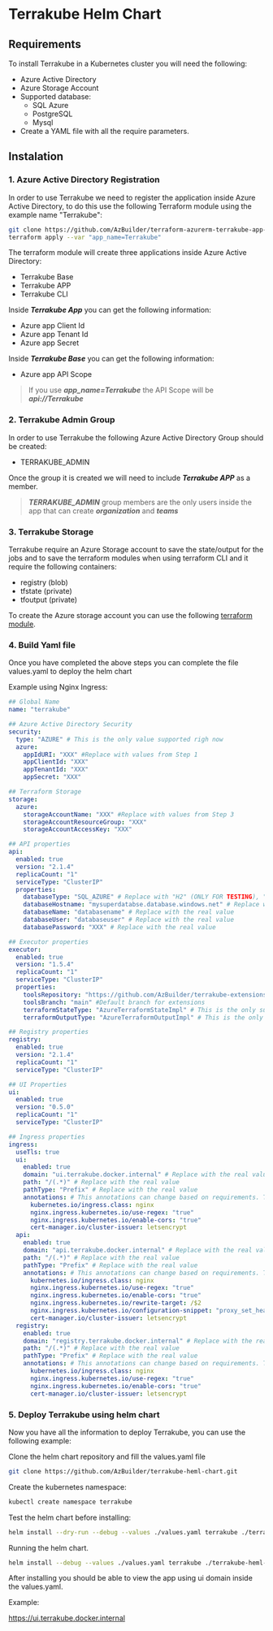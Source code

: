 # Terrakube Helm Chart

## Requirements

To install Terrakube in a Kubernetes cluster you will need the following:

- Azure Active Directory
- Azure Storage Account
- Supported database:
  - SQL Azure
  - PostgreSQL
  - Mysql
- Create a YAML file with all the require parameters.

## Instalation

### 1. Azure Active Directory Registration

In order to use Terrakube we need to register the application inside Azure Active Directory, to do this use the following Terraform module using the example name "Terrakube":

```bash
git clone https://github.com/AzBuilder/terraform-azurerm-terrakube-app-registration.git
terraform apply --var "app_name=Terrakube"
```

The terraform module will create three applications inside Azure Active Directory:
- Terrakube Base
- Terrakube APP
- Terrakube CLI

Inside ***Terrakube App*** you can get the following information:
- Azure app Client Id
- Azure app Tenant Id 
- Azure app Secret

Inside ***Terrakube Base*** you can get the following information:
- Azure app API Scope

> If you use ***app_name=Terrakube*** the API Scope will be ***api://Terrakube***

### 2. Terrakube Admin Group

In order to use Terrakube the following Azure Active Directory Group should be created:
- TERRAKUBE_ADMIN

Once the group it is created we will need to include ***Terrakube APP*** as a member.

> ***TERRAKUBE_ADMIN*** group members are the only users inside the app that can create ***organization*** and ***teams***

### 3. Terrakube Storage

Terrakube require an Azure Storage account to save the state/output for the jobs and to save the terraform modules when using terraform CLI and it require the following containers:
- registry (blob)
- tfstate (private)
- tfoutput (private)

To create the Azure storage account you can use the following [terraform module](https://github.com/AzBuilder/terraform-azurerm-terrakube-cloud-storage).

### 4. Build Yaml file

Once you have completed the above steps you can complete the file values.yaml to deploy the helm chart

Example using Nginx Ingress: 

```yaml
## Global Name
name: "terrakube"

## Azure Active Directory Security
security:
  type: "AZURE" # This is the only value supported righ now
  azure:
    appIdURI: "XXX" #Replace with values from Step 1
    appClientId: "XXX"
    appTenantId: "XXX"
    appSecret: "XXX"

## Terraform Storage
storage:
  azure:
    storageAccountName: "XXX" #Replace with values from Step 3
    storageAccountResourceGroup: "XXX"
    storageAccountAccessKey: "XXX"

## API properties
api:
  enabled: true
  version: "2.1.4"
  replicaCount: "1"
  serviceType: "ClusterIP"
  properties:
    databaseType: "SQL_AZURE" # Replace with "H2" (ONLY FOR TESTING), "SQL_AZURE", "POSTGRESQL" or "MYSQL"
    databaseHostname: "mysuperdatabse.database.windows.net" # Replace with the real value
    databaseName: "databasename" # Replace with the real value
    databaseUser: "databaseuser" # Replace with the real value
    databasePassword: "XXX" # Replace with the real value

## Executor properties
executor:
  enabled: true
  version: "1.5.4"
  replicaCount: "1"
  serviceType: "ClusterIP"
  properties:
    toolsRepository: "https://github.com/AzBuilder/terrakube-extensions" # Default extension repository
    toolsBranch: "main" #Default branch for extensions
    terraformStateType: "AzureTerraformStateImpl" # This is the only supported type currently
    terraformOutputType: "AzureTerraformOutputImpl" # This is the only supported type currently

## Registry properties
registry:
  enabled: true
  version: "2.1.4"
  replicaCount: "1"
  serviceType: "ClusterIP"

## UI Properties
ui:
  enabled: true
  version: "0.5.0"
  replicaCount: "1"
  serviceType: "ClusterIP"

## Ingress properties
ingress:
  useTls: true
  ui:
    enabled: true
    domain: "ui.terrakube.docker.internal" # Replace with the real value
    path: "/(.*)" # Replace with the real value
    pathType: "Prefix" # Replace with the real value
    annotations: # This annotations can change based on requirements. The followin is an example using nginx ingress and lets encrypt
      kubernetes.io/ingress.class: nginx
      nginx.ingress.kubernetes.io/use-regex: "true"
      nginx.ingress.kubernetes.io/enable-cors: "true"
      cert-manager.io/cluster-issuer: letsencrypt
  api:
    enabled: true
    domain: "api.terrakube.docker.internal" # Replace with the real value
    path: "/(.*)" # Replace with the real value
    pathType: "Prefix" # Replace with the real value
    annotations: # This annotations can change based on requirements. The followin is an example using nginx ingress and lets encrypt
      kubernetes.io/ingress.class: nginx
      nginx.ingress.kubernetes.io/use-regex: "true"
      nginx.ingress.kubernetes.io/enable-cors: "true"
      nginx.ingress.kubernetes.io/rewrite-target: /$2 
      nginx.ingress.kubernetes.io/configuration-snippet: "proxy_set_header Authorization $http_authorization;"
      cert-manager.io/cluster-issuer: letsencrypt
  registry: 
    enabled: true
    domain: "registry.terrakube.docker.internal" # Replace with the real value
    path: "/(.*)" # Replace with the real value
    pathType: "Prefix" # Replace with the real value
    annotations: # This annotations can change based on requirements. The followin is an example using nginx ingress and lets encrypt
      kubernetes.io/ingress.class: nginx
      nginx.ingress.kubernetes.io/use-regex: "true"
      nginx.ingress.kubernetes.io/enable-cors: "true"
      cert-manager.io/cluster-issuer: letsencrypt
```

### 5. Deploy Terrakube using helm chart

Now you have all the information to deploy Terrakube, you can use the following example:

Clone the helm chart repository and fill the values.yaml file
```bash
git clone https://github.com/AzBuilder/terrakube-heml-chart.git
```
Create the kubernetes namespace:
```bash
kubectl create namespace terrakube
```
Test the helm chart before installing:
```bash
helm install --dry-run --debug --values ./values.yaml terrakube ./terrakube-heml-chart/ -n terrakube
```
Running the helm chart.
```bash
helm install --debug --values ./values.yaml terrakube ./terrakube-heml-chart/ -n terrakube
```

After installing you should be able to view the app using ui domain inside the values.yaml. 

Example: 

https://ui.terrakube.docker.internal
